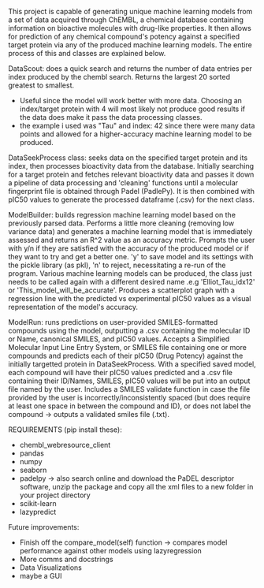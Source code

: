 This project is capable of generating unique machine learning models from a set of data acquired through ChEMBL, a chemical database containing information on bioactive molecules with drug-like properties.
It then allows for prediction of any chemical compound's potency against a specified target protein via any of the produced machine learning models. The entire process of this and classes are explained below.

DataScout: does a quick search and returns the number of data entries per index produced by the chembl search. Returns the largest 20 sorted greatest to smallest.
- Useful since the model will work better with more data. Choosing an index/target protein with 4 will most likely not produce good results if the data does make it pass the data processing classes.
- the example i used was "Tau" and index: 42 since there were many data points and allowed for a higher-accuracy machine learning model to be produced. 

DataSeekProcess class: seeks data on the specified target protein and its index, then processes bioactivity data from the database.
Initially searching for a target protein and fetches relevant bioactivity data and passes it down a pipeline of data processing and 'cleaning' functions until a molecular fingerprint file is obtained through Padel (PadlePy). 
It is then combined with pIC50 values to generate the processed dataframe (.csv) for the next class.

ModelBuilder: builds regression machine learning model based on the previously parsed data.
Performs a little more cleaning (removing low variance data) and generates a machine learning model that is immediately assessed and returns an R^2 value as an accuracy metric.
Prompts the user with y/n if they are satisfied with the accuracy of the produced model or if they want to try and get a better one. 'y' to save model and its settings with the pickle library (as pkl), 'n' to reject, necessitating a re-run of the program.
Various machine learning models can be produced, the class just needs to be called again with a different desired name .e.g 'Elliot_Tau_idx12' or 'This_model_will_be_accurate'. 
Produces a scatterplot graph with a regression line with the predicted vs experimental pIC50 values as a visual representation of the model's accuracy.

ModelRun: runs predictions on user-provided SMILES-formatted compounds using the model, outputting a .csv containing the molecular ID or Name, canonical SMILES, and pIC50 values.
Accepts a Simplified Molecular Input Line Entry System, or SMILES file containing one or more compounds and predicts each of their pIC50 (Drug Potency) against the initially targetted protein in DataSeekProcess.
With a specified saved model, each compound will have their pIC50 values predicted and a .csv file containing their ID/Names, SMILES, pIC50 values will be put into an output file named by the user.
Includes a SMILES validate function in case the file provided by the user is incorrectly/inconsistently spaced (but does require at least one space in between the compound and ID), or does not label the compound -> outputs a validated smiles file (.txt).

REQUIREMENTS (pip install these):
- chembl_webresource_client
- pandas
- numpy
- seaborn
- padelpy -> also search online and download the PaDEL descriptor software, unzip the package and copy all the xml files to a new folder in your project directory
- scikit-learn
- lazypredict

Future improvements:
- Finish off the compare_model(self) function -> compares model performance against other models using lazyregression
- More comms and docstrings
- Data Visualizations
- maybe a GUI

